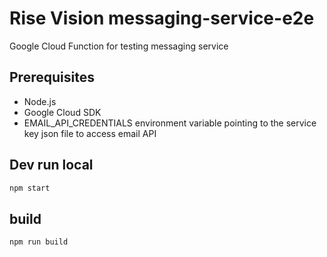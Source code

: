 # Rise Vision messaging-service-e2e
Google Cloud Function for testing messaging service

## Prerequisites

- Node.js
- Google Cloud SDK
- EMAIL_API_CREDENTIALS environment variable pointing to the service key json file to access email API

## Dev run local

```bash
npm start
```

## build

```bash
npm run build
```
